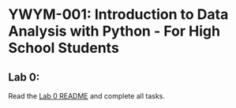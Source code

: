 # YWYM-001: Introduction to Data Analysis with Python - For High School Students

## Lab 0:

Read the [Lab 0 README](/labs/lab0/README.md) and complete all tasks.
